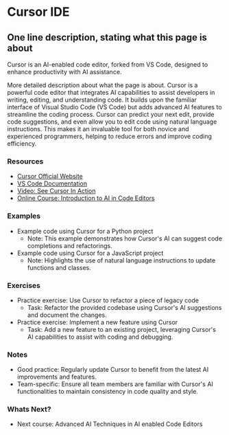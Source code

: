 # Cursor IDE

## One line description, stating what this page is about

Cursor is an AI-enabled code editor, forked from VS Code, designed to enhance productivity with AI assistance.

More detailed description about what the page is about.
Cursor is a powerful code editor that integrates AI capabilities to assist developers in writing, editing, and understanding code. It builds upon the familiar interface of Visual Studio Code (VS Code) but adds advanced AI features to streamline the coding process. Cursor can predict your next edit, provide code suggestions, and even allow you to edit code using natural language instructions. This makes it an invaluable tool for both novice and experienced programmers, helping to reduce errors and improve coding efficiency.

### Resources

- [Cursor Official Website](https://www.cursor.com)
- [VS Code Documentation](https://code.visualstudio.com/docs)
- [Video: See Cursor In Action](https://www.cursor.com)
- [Online Course: Introduction to AI in Code Editors](https://www.example.com/ai-code-editors-course)

### Examples

- Example code using Cursor for a Python project
  - Note: This example demonstrates how Cursor's AI can suggest code completions and refactorings.
- Example code using Cursor for a JavaScript project
  - Note: Highlights the use of natural language instructions to update functions and classes.

### Exercises

- Practice exercise: Use Cursor to refactor a piece of legacy code
  - Task: Refactor the provided codebase using Cursor's AI suggestions and document the changes.
- Practice exercise: Implement a new feature using Cursor
  - Task: Add a new feature to an existing project, leveraging Cursor's AI capabilities to assist with coding and debugging.

### Notes

- Good practice: Regularly update Cursor to benefit from the latest AI improvements and features.
- Team-specific: Ensure all team members are familiar with Cursor's AI functionalities to maintain consistency in code quality and style.

### Whats Next?

- Next course: Advanced AI Techniques in AI enabled Code Editors
